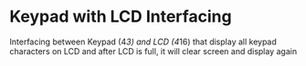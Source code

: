 # Keypad with LCD Interfacing
Interfacing between Keypad (4*3) and LCD (4*16) that display all keypad characters on LCD and after LCD is full, it will clear screen and display again
